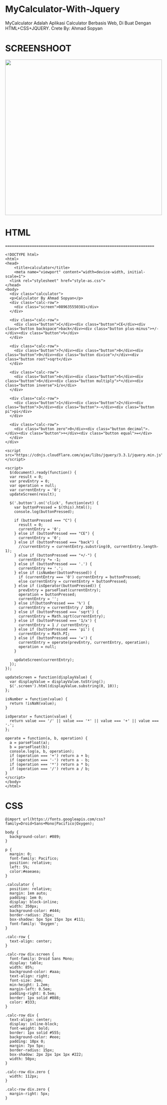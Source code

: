 # MyCalculator-With-Jquery
MyCalculator Adalah Aplikasi Calculator Berbasis Web, Di Buat Dengan HTML+CSS+JQUERY. Crete By: Ahmad Sopyan

# SCREENSHOOT

<img src="https://cdn.pbrd.co/images/Hp7WcVK.png" width="100%" height="500">


# HTML

```===================================================================```


```
<!DOCTYPE html>
<html>
<head>
	<title>calculator</title>
	<meta name="viewport" content="width=device-width, initial-scale=1">
  <link rel="stylesheet" href="style-as.css">
</head>
<body>
  <div class="calculator">
  <p>Calculator By Ahmad Sopyan</p>
  <div class="calc-row">
    <div class="screen">089635550381</div>
  </div>
  
  <div class="calc-row">
    <div class="button">C</div><div class="button">CE</div><div class="button backspace">back</div><div class="button plus-minus">+/-</div><div class="button">%</div>
  </div>
  
  <div class="calc-row">
    <div class="button">7</div><div class="button">8</div><div class="button">9</div><div class="button divice">/</div><div class="button root">sqrt</div>
  </div>
  
  <div class="calc-row">
    <div class="button">4</div><div class="button">5</div><div class="button">6</div><div class="button multiply">*</div><div class="button inverse">1/x</div>
  </div>
  
  <div class="calc-row">
    <div class="button">1</div><div class="button">2</div><div class="button">3</div><div class="button">-</div><div class="button pi">pi</div>
  </div>
  
  <div class="calc-row">
    <div class="button zero">0</div><div class="button decimal">.</div><div class="button">+</div><div class="button equal">=</div>
  </div>
</div>

<script src="https://cdnjs.cloudflare.com/ajax/libs/jquery/3.3.1/jquery.min.js"></script>

<script>
  $(document).ready(function() {
  var result = 0;
  var prevEntry = 0;
  var operation = null;
  var currentEntry = '0';
  updateScreen(result);
  
  $('.button').on('click', function(evt) {
    var buttonPressed = $(this).html();
    console.log(buttonPressed);
    
    if (buttonPressed === "C") {
      result = 0;
      currentEntry = '0';
    } else if (buttonPressed === "CE") {
      currentEntry = '0';
    } else if (buttonPressed === "back") {
      //currentEntry = currentEntry.substring(0, currentEntry.length-1);
    } else if (buttonPressed === "+/-") {
      currentEntry *= -1;
    } else if (buttonPressed === '.') {
      currentEntry += '.';
    } else if (isNumber(buttonPressed)) {
      if (currentEntry === '0') currentEntry = buttonPressed;
      else currentEntry = currentEntry + buttonPressed;
    } else if (isOperator(buttonPressed)) {
      prevEntry = parseFloat(currentEntry);
      operation = buttonPressed;
      currentEntry = '';
    } else if(buttonPressed === '%') {
      currentEntry = currentEntry / 100;
    } else if (buttonPressed === 'sqrt') {
      currentEntry = Math.sqrt(currentEntry);
    } else if (buttonPressed === '1/x') {
      currentEntry = 1 / currentEntry;
    } else if (buttonPressed === 'pi') {
      currentEntry = Math.PI;
    } else if (buttonPressed === '=') {
      currentEntry = operate(prevEntry, currentEntry, operation);
      operation = null;
    }
    
    updateScreen(currentEntry);
  });
});

updateScreen = function(displayValue) {
  var displayValue = displayValue.toString();
  $('.screen').html(displayValue.substring(0, 10));
};

isNumber = function(value) {
  return !isNaN(value);
}

isOperator = function(value) {
  return value === '/' || value === '*' || value === '+' || value === '-';
};

operate = function(a, b, operation) {
  a = parseFloat(a);
  b = parseFloat(b);
  console.log(a, b, operation);
  if (operation === '+') return a + b;
  if (operation === '-') return a - b;
  if (operation === '*') return a * b;
  if (operation === '/') return a / b;
}
</script>
</body>
</html>
```


# CSS

```
@import url(https://fonts.googleapis.com/css?family=Droid+Sans+Mono|Pacifico|Oxygen);

body {
  background-color: #089;
}

p {
  margin: 0;
  font-family: Pacifico;
  position: relative;
  left: 5%;
  color:#eaeaea;
}

.calculator {
  position: relative;
  margin: 1em auto;
  padding: 1em 0;
  display: block-inline;
  width: 350px;
  background-color: #444;
  border-radius: 25px;
  box-shadow: 5px 5px 15px 3px #111;
  font-family: 'Oxygen';
}

.calc-row {
  text-align: center;
}

.calc-row div.screen {
  font-family: Droid Sans Mono;
  display: table;
  width: 85%;
  background-color: #aaa;
  text-align: right;
  font-size: 2em;
  min-height: 1.2em;
  margin-left: 0.5em;
  padding-right: 0.5em;
  border: 1px solid #888;
  color: #333;
}

.calc-row div {
  text-align: center;
  display: inline-block;
  font-weight: bold;
  border: 1px solid #555;
  background-color: #eee;
  padding: 10px 0;
  margin: 7px 5px;
  border-radius: 15px;
  box-shadow: 2px 2px 1px 1px #222;
  width: 50px;
}

.calc-row div.zero {
  width: 112px;
}

.calc-row div.zero {
  margin-right: 5px;
}
```
